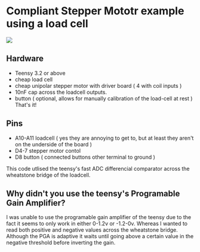# Compliant Stepper Mototr example using a load cell

![](./demo.gif)

## Hardware
* Teensy 3.2 or above
* cheap load cell
* cheap unipolar stepper motor with driver board ( 4 with coil inputs )
* 10nF cap across the loadcell outputs.
* button ( optional, allows for manually calibration of the load-cell at rest )
That's it!

## Pins

* A10-A11 loadcell ( yes they are annoying to get to, but at least they aren't on the underside of the board )
* D4-7 stepper motor contol
* D8 button ( connected buttons other terminal to ground )

This code utlised the teensy's fast ADC differencial comparator across the wheatstone bridge of the loadcell. 


## Why didn't you use the teensy's Programable Gain Amplifier?

I was unable to use the programable gain amplifier of the teensy due to the fact it seems to only work in either 0-1.2v or -1.2-0v. Whereas I wanted to read both positive and negative values across the wheatstone bridge. Although the PGA is adaptive it waits until going above a certain value in the negative threshold before inverting the gain.

